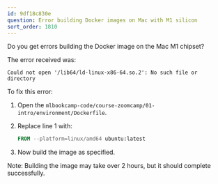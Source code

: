 ```yaml
---
id: 9df18c830e
question: Error building Docker images on Mac with M1 silicon
sort_order: 1810
---
```


Do you get errors building the Docker image on the Mac M1 chipset?

The error received was:

```
Could not open '/lib64/ld-linux-x86-64.so.2': No such file or directory
```

To fix this error:

1. Open the `mlbookcamp-code/course-zoomcamp/01-intro/environment/Dockerfile`.

2. Replace line 1 with:
   
   ```dockerfile
   FROM --platform=linux/amd64 ubuntu:latest
   ```

3. Now build the image as specified.

Note: Building the image may take over 2 hours, but it should complete successfully.